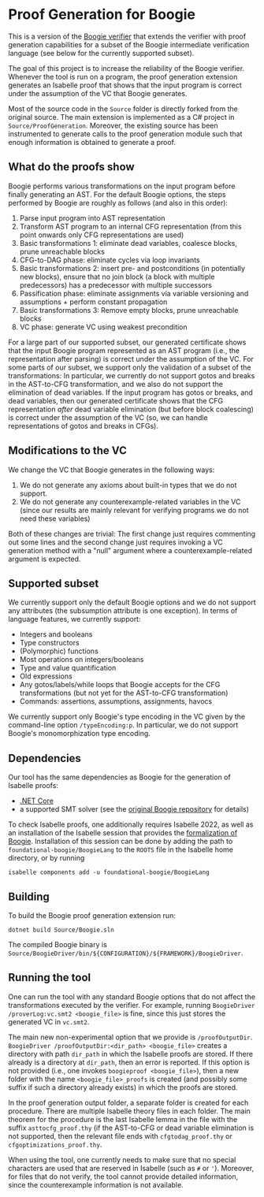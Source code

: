 # Proof Generation for Boogie

This is a version of the [Boogie verifier](https://github.com/boogie-org/boogie) 
that extends the verifier with proof generation capabilities for a subset of
the Boogie intermediate verification language (see below for the currently
supported subset).

The goal of this project is to increase the reliability of the Boogie verifier.
Whenever the tool is run on a program, the proof generation extension generates 
an Isabelle proof that shows that the input program is 
correct under the assumption of the VC that Boogie generates.

Most of the source code in the `Source` folder is directly forked from the original
source. The main extension is implemented as a C# project in `Source/ProofGeneration`.
Moreover, the existing source has been instrumented to generate calls to the 
proof generation module such that enough information is obtained to generate 
a proof.


## What do the proofs show
Boogie performs various transformations on the input program before finally
generating an AST. For the default Boogie options, the steps performed by 
Boogie are roughly as follows (and also in this order):

1. Parse input program into AST representation
1. Transform AST program to an internal CFG representation (from this point onwards
only CFG representations are used)
2. Basic transformations 1: eliminate dead variables, coalesce blocks, prune unreachable blocks
3. CFG-to-DAG phase: eliminate cycles via loop invariants
4. Basic transformations 2: insert pre- and postconditions (in potentially new blocks), 
ensure that no join block (a block with multiple predecessors) has a predecessor
with multiple successors
5. Passification phase: eliminate assignments via variable versioning and assumptions + perform
constant propagation
6. Basic transformations 3: Remove empty blocks, prune unreachable blocks
7. VC phase: generate VC using weakest precondition

For a large part of our supported subset, our generated certificate shows that the input Boogie program represented
as an AST program (i.e., the representation after parsing) is correct under the assumption of the VC.
For some parts of our subset, we support only the validation of a subset of the transformations:
In particular, we currently do not support gotos and breaks in the AST-to-CFG transformation, and we also do not support the elimination of dead variables.
If the input program has gotos or breaks, and dead variables, then our generated certificate shows that the CFG representation *after* dead variable elimination (but before block coalescing)
is correct under the assumption of the VC (so, we can handle representations of gotos and breaks in CFGs).

## Modifications to the VC
We change the VC that Boogie generates in the following ways:
1. We do not generate any axioms about built-in types that we do not support.
2. We do not generate any counterexample-related variables in the VC (since our 
results are mainly relevant for verifying programs we do not need these variables)

Both of these changes are trivial: The first change just requires commenting out
some lines and the second change just requires invoking a VC generation method
with a "null" argument where a counterexample-related argument is expected.


## Supported subset
We currently support only the default Boogie options and we do not
support any attributes (the subsumption attribute is one exception). In terms of
language features, we currently support:
* Integers and booleans
* Type constructors
* (Polymorphic) functions
* Most operations on integers/booleans
* Type and value quantification
* Old expressions
* Any gotos/labels/while loops that Boogie accepts for the CFG transformations (but not yet for the AST-to-CFG transformation)
* Commands: assertions, assumptions, assignments, havocs

We currently support only Boogie's type encoding in the VC given by the command-line option `/typeEncoding:p`. In particular,
we do not support Boogie's monomorphization type encoding.

## Dependencies
Our tool has the same dependencies as Boogie for the generation of Isabelle proofs:
* [.NET Core](https://dotnet.microsoft.com)
* a supported SMT solver (see the [original Boogie repository](https://github.com/boogie-org/boogie)
for details)

To check Isabelle proofs, one additionally requires Isabelle 2022, as well as 
an installation of the Isabelle session that provides the [formalization of 
Boogie](https://github.com/gauravpartha/foundational-boogie/). Installation
of this session can be done by adding the path to `foundational-boogie/BoogieLang`
to the `ROOTS` file in the Isabelle home directory, or by running

```
isabelle components add -u foundational-boogie/BoogieLang
```

## Building

To build the Boogie proof generation extension run:

```
dotnet build Source/Boogie.sln
```

The compiled Boogie binary is
`Source/BoogieDriver/bin/${CONFIGURATION}/${FRAMEWORK}/BoogieDriver`.

## Running the tool
One can run the tool with any standard Boogie options that do not affect the 
transformations executed by the verifier. For example, running 
```BoogieDriver /proverLog:vc.smt2 <boogie_file>```
is fine, since this just stores the generated VC in `vc.smt2`.

The main new non-experimental option that we provide is `/proofOutputDir`.
`BoogieDriver /proofOutputDir:<dir_path> <boogie_file>` creates a directory 
with path `dir_path` in which the Isabelle proofs are stored. If there already
is a directory at `dir_path`, then an error is reported. If this option is not 
provided (i.e., one invokes `boogieproof <boogie_file>`), then a new folder with 
the name `<boogie_file>_proofs` is created (and possibly some suffix if such a 
directory already exists) in which the proofs are stored.

In the proof generation output folder, a separate folder is created for each 
procedure. There are multiple Isabelle theory files in each folder. The main
theorem for the procedure is the last Isabelle lemma in the file with the suffix
`asttocfg_proof.thy` (if the AST-to-CFG or dead variable elimination is not supported,
then the relevant file ends with `cfgtodag_proof.thy` or `cfgoptimizations_proof.thy`. 

When using the tool, one currently needs to make sure that no special characters
are used that are reserved in Isabelle (such as `#` or `'`). Moreover, for
files that do not verify, the tool cannot provide detailed information, since
the counterexample information is not available.
